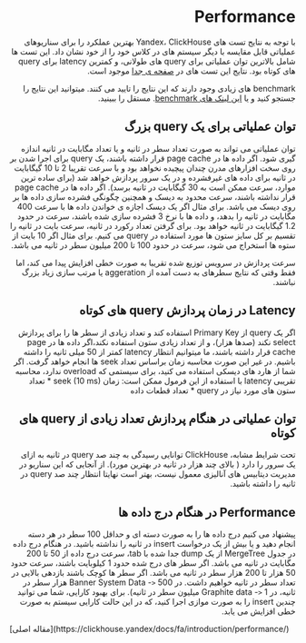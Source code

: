 <div dir="rtl" markdown="1">

# Performance

با توجه به نتایج تست های Yandex، ClickHouse بهترین عملکرد را برای سناریوهای عملیاتی قابل مقایسه با دیگر سیستم های در کلاس خود را از خود نشان داد. این تست ها شامل بالاترین توان عملیاتی برای query های طولانی، و کمترین latency برای query های کوتاه بود. نتایج این تست های در [صفحه ی جدا](https://clickhouse.yandex/benchmark.html) موجود است.

benchmark های زیادی وجود دارند که این نتایج را تایید می کنند. میتوانید این نتایج را جستجو کنید و یا [این لینک های benchmark](https://clickhouse.yandex/). مستقل را ببینید.

## توان عملیاتی برای یک query بزرگ

توان عملیاتی می تواند به صورت تعداد سطر در ثانیه و یا تعداد مگابایت در ثانیه اندازه گیری شود. اگر داده ها در page cache قرار داشته باشند، یک query برای اجرا شدن بر روی سخت افزارهای مدرن چندان پیچیده نخواهد بود و با سرعت تقریبا 2 تا 10 گیگابایت در ثانیه برای داده های غیرفشرده و در یک سرور پردازش خواهد شد (برای ساده ترین موارد، سرعت ممکن است به 30 گیگابایت در ثانیه برسد). اگر داده ها در page cache قرار نداشته باشند، سرعت محدود به دیسک و همچنین چگونگی فشرده سازی داده ها بر روی دیسک می باشد. برای مثال اگر یک دیسک اجازه ی خواندن داده ها با سرعت 400 مگابایت در ثانیه را بدهد، و داده ها با نرخ 3 فشرده سازی شده باشند، سرعت در حدود 1.2 گیگابایت در ثانیه خواهد بود. برای گرفتن تعداد رکورد در ثانیه، سرعت بایت در ثانیه را تقسیم بر کل سایز ستون ها مورد استفاده در query می کنیم. برای مثال اگر 10 بایت از ستوه ها استخراج می شود، سرعت در حدود 100 تا 200 میلیون سطر در ثانیه می باشد.

سرعت پردازش در سرویس توزیع شده تقریبا به صورت خطی افزایش پیدا می کند، اما فقط وقتی که نتایج سطرهای به دست آمده از aggeration یا مرتب سازی زیاد بزرگ نباشند.

## Latency در زمان پردازش query های کوتاه

اگر یک query از Primary Key استفاده کند و تعداد زیادی از سطر ها را برای پردازش select نکند (صدها هزار)، و از تعداد زیادی ستون استفاده نکند،اگر داده ها در page cache قرار داشته باشند، ما میتوانیم انتظار latency کمتر از 50 میلی ثانیه را داشته باشیم. در غیر این صورت محاسبه زمان براساس تعداد seek ها انجام خواهد گرفت. اگر شما از هارد های دیسکی استفاده می کنید، برای سیستمی که overload ندارد، محاسبه تقریبی latency با استفاده از این فرمول ممکن است: زمان seek (10 ms) \* تعداد ستون های مورد نیاز در query \* تعداد قطعات داده

## توان عملیاتی در هنگام پردازش تعداد زیادی از query های کوتاه

تحت شرایط مشابه، ClickHouse توانایی رسیدگی به چند صد query در ثانیه به ازای یک سرور را دارد ( بالای چند هزار در ثانیه در بهترین مورد). از آنجایی که این سناریو در مدیریت دیتابیس های آنالیزی معمول نیست، بهتر است نهایتا انتظار چند صد query در ثانیه را داشته باشید.

## Performance در هنگام درج داده ها

پیشنهاد می کنیم درج داده ها را به صورت دسته ای و حداقل 100 سطر در هر دسته انجام دهید و یا بیش از یک درخواست insert در ثانیه را نداشته باشید. در هنگام درج داده در جدول MergeTree از یک dump جدا شده با tab، سرعت درج داده از 50 تا 200 مگابایت در ثانیه می باشد. اگر سطر های درج شده حدود 1 کیلوبایت باشند، سرعت حدود 50 هزار تا 200 هزار سطر در ثانیه می باشد. اگر سطر ها کوچک باشند بازدهی بالایی در تعداد سطر در ثانیه خواهیم داشت. در Banner System Data -`>` 500 هزار سطر در ثانیه، در Graphite data -`>` 1 میلیون سطر در ثانیه). برای بهبود کارایی، شما می توانید چندین insert را به صورت موازی اجرا کنید، که در این حالت کارایی سیستم به صورت خطی افزایش می یابد.

</div>
[مقاله اصلی](https://clickhouse.yandex/docs/fa/introduction/performance/) <!--hide-->
